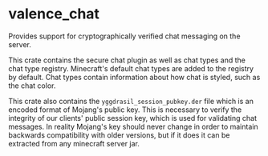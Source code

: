 # valence_chat

Provides support for cryptographically verified chat messaging on the server.

This crate contains the secure chat plugin as well as chat types and the chat type registry. Minecraft's default chat types are added to the registry by default. Chat types contain information about how chat is styled, such as the chat color.


This crate also contains the `yggdrasil_session_pubkey.der` file which is an encoded format of Mojang's public key. This is necessary to verify the integrity of our clients' public session key, which is used for validating chat messages. In reality Mojang's key should never change in order to maintain backwards compatibility with older versions, but if it does it can be extracted from any minecraft server jar.